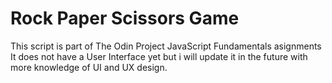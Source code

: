 # Rock Paper Scissors Game

This script is part of The Odin Project JavaScript Fundamentals asignments
It does not have a User Interface yet but i will update it in the future with
more knowledge of UI and UX design.
